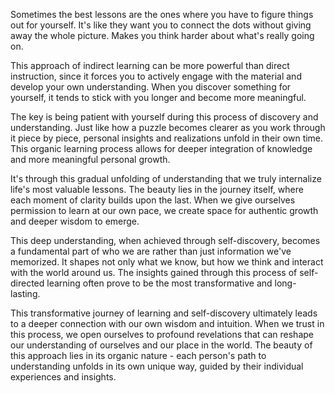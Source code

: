 Sometimes the best lessons are the ones where you have to figure things out for yourself. It's like they want you to connect the dots without giving away the whole picture. Makes you think harder about what's really going on.

This approach of indirect learning can be more powerful than direct instruction, since it forces you to actively engage with the material and develop your own understanding. When you discover something for yourself, it tends to stick with you longer and become more meaningful.

The key is being patient with yourself during this process of discovery and understanding. Just like how a puzzle becomes clearer as you work through it piece by piece, personal insights and realizations unfold in their own time. This organic learning process allows for deeper integration of knowledge and more meaningful personal growth.

It's through this gradual unfolding of understanding that we truly internalize life's most valuable lessons. The beauty lies in the journey itself, where each moment of clarity builds upon the last. When we give ourselves permission to learn at our own pace, we create space for authentic growth and deeper wisdom to emerge.

This deep understanding, when achieved through self-discovery, becomes a fundamental part of who we are rather than just information we've memorized. It shapes not only what we know, but how we think and interact with the world around us. The insights gained through this process of self-directed learning often prove to be the most transformative and long-lasting.

This transformative journey of learning and self-discovery ultimately leads to a deeper connection with our own wisdom and intuition. When we trust in this process, we open ourselves to profound revelations that can reshape our understanding of ourselves and our place in the world. The beauty of this approach lies in its organic nature - each person's path to understanding unfolds in its own unique way, guided by their individual experiences and insights.
